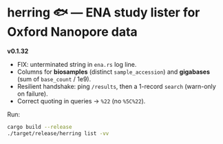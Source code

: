 # herring 🐟 — ENA study lister for Oxford Nanopore data

**v0.1.32**
- FIX: unterminated string in `ena.rs` log line.
- Columns for **biosamples** (distinct `sample_accession`) and **gigabases** (sum of `base_count` / 1e9).
- Resilient handshake: ping `/results`, then a 1-record `search` (warn-only on failure).
- Correct quoting in queries → `%22` (no `%5C%22`).

Run:
```bash
cargo build --release
./target/release/herring list -vv
```
